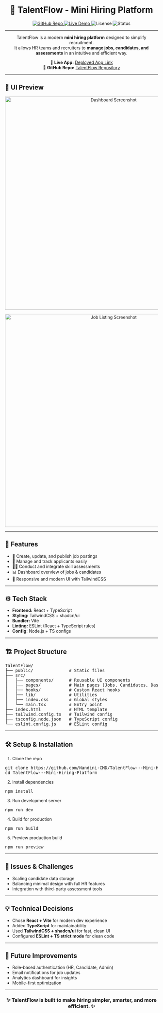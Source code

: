 <h1 align="center">🌟 TalentFlow - Mini Hiring Platform</h1>

<p align="center">
  <a href="https://github.com/Nandini-CMD/TalentFlow---Mini-Hiring-Platform/tree/main">
    <img src="https://img.shields.io/badge/GitHub-TalentFlow-blue?logo=github" alt="GitHub Repo">
  </a>
  <a href="https://assessment-ace-kit-6ai1.vercel.app/">
    <img src="https://img.shields.io/badge/Live_App-Vercel-success?logo=vercel" alt="Live Demo">
  </a>
  <img src="https://img.shields.io/badge/License-MIT-green" alt="License">
  <img src="https://img.shields.io/badge/Status-Active-brightgreen" alt="Status">
</p>

---

<p align="center">
TalentFlow is a modern <b>mini hiring platform</b> designed to simplify recruitment.<br>
It allows HR teams and recruiters to <b>manage jobs, candidates, and assessments</b> in an intuitive and efficient way.
</p>

<p align="center">
🔗 <b>Live App:</b> <a href="https://assessment-ace-kit-6ai1.vercel.app/">Deployed App Link</a><br>
📂 <b>GitHub Repo:</b> <a href="https://github.com/Nandini-CMD/TalentFlow---Mini-Hiring-Platform/tree/main">TalentFlow Repository</a>
</p>

---

<h2>🎨 UI Preview</h2>

<p align="center">
  <img src=""C:\Users\Sumit\OneDrive\Pictures\Screenshots 1\Screenshot 2025-09-15 003825.png"" alt="Dashboard Screenshot" width="700">
</p>

<p align="center">
  <img src=""C:\Users\Sumit\OneDrive\Pictures\Screenshots 1\Screenshot 2025-09-15 003754.png"" alt="Job Listing Screenshot" width="700">
</p>

---

<h2>🚀 Features</h2>
<ul>
  <li>📝 Create, update, and publish job postings</li>
  <li>👥 Manage and track applicants easily</li>
  <li>🧑‍💻 Conduct and integrate skill assessments</li>
  <li>📊 Dashboard overview of jobs & candidates</li>
  <li>🎨 Responsive and modern UI with TailwindCSS</li>
</ul>

---

<h2>⚙️ Tech Stack</h2>
<ul>
  <li><b>Frontend:</b> React + TypeScript</li>
  <li><b>Styling:</b> TailwindCSS + shadcn/ui</li>
  <li><b>Bundler:</b> Vite</li>
  <li><b>Linting:</b> ESLint (React + TypeScript rules)</li>
  <li><b>Config:</b> Node.js + TS configs</li>
</ul>

---

<h2>🏗️ Project Structure</h2>

<pre>
TalentFlow/
├── public/              # Static files
├── src/
│   ├── components/      # Reusable UI components
│   ├── pages/           # Main pages (Jobs, Candidates, Dashboard)
│   ├── hooks/           # Custom React hooks
│   ├── lib/             # Utilities
│   ├── index.css        # Global styles
│   └── main.tsx         # Entry point
├── index.html           # HTML template
├── tailwind.config.ts   # Tailwind config
├── tsconfig.node.json   # TypeScript config
└── eslint.config.js     # ESLint config
</pre>

---

<h2>🛠️ Setup & Installation</h2>

<ol>
  <li>Clone the repo</li>
</ol>

<pre>
git clone https://github.com/Nandini-CMD/TalentFlow---Mini-Hiring-Platform.git
cd TalentFlow---Mini-Hiring-Platform
</pre>

<ol start="2">
  <li>Install dependencies</li>
</ol>

<pre>
npm install
</pre>

<ol start="3">
  <li>Run development server</li>
</ol>

<pre>
npm run dev
</pre>

<ol start="4">
  <li>Build for production</li>
</ol>

<pre>
npm run build
</pre>

<ol start="5">
  <li>Preview production build</li>
</ol>

<pre>
npm run preview
</pre>

---

<h2>🤔 Issues & Challenges</h2>
<ul>
  <li>Scaling candidate data storage</li>
  <li>Balancing minimal design with full HR features</li>
  <li>Integration with third-party assessment tools</li>
</ul>

---

<h2>💡 Technical Decisions</h2>
<ul>
  <li>Chose <b>React + Vite</b> for modern dev experience</li>
  <li>Added <b>TypeScript</b> for maintainability</li>
  <li>Used <b>TailwindCSS + shadcn/ui</b> for fast, clean UI</li>
  <li>Configured <b>ESLint + TS strict mode</b> for clean code</li>
</ul>

---

<h2>📌 Future Improvements</h2>
<ul>
  <li>Role-based authentication (HR, Candidate, Admin)</li>
  <li>Email notifications for job updates</li>
  <li>Analytics dashboard for insights</li>
  <li>Mobile-first optimization</li>
</ul>

---

<h3 align="center">✨ TalentFlow is built to make hiring simpler, smarter, and more efficient. ✨</h3>
